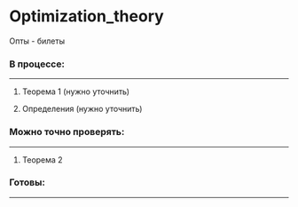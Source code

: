 # Optimization_theory
Опты - билеты

### В процессе:

------------
1) Теорема 1 (нужно уточнить)

2) Определения (нужно уточнить)

### Можно точно проверять:

------------
1) Теорема 2

### Готовы:

------------
